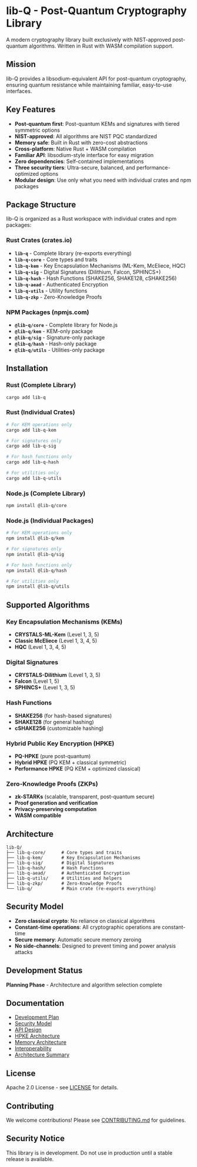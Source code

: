 # lib-Q - Post-Quantum Cryptography Library

A modern cryptography library built exclusively with NIST-approved post-quantum algorithms. Written in Rust with WASM compilation support.

## Mission

lib-Q provides a libsodium-equivalent API for post-quantum cryptography, ensuring quantum resistance while maintaining familiar, easy-to-use interfaces.

## Key Features

- **Post-quantum first**: Post-quantum KEMs and signatures with tiered symmetric options
- **NIST-approved**: All algorithms are NIST PQC standardized
- **Memory safe**: Built in Rust with zero-cost abstractions
- **Cross-platform**: Native Rust + WASM compilation
- **Familiar API**: libsodium-style interface for easy migration
- **Zero dependencies**: Self-contained implementations
- **Three security tiers**: Ultra-secure, balanced, and performance-optimized options
- **Modular design**: Use only what you need with individual crates and npm packages

## Package Structure

lib-Q is organized as a Rust workspace with individual crates and npm packages:

### Rust Crates (crates.io)

- **`lib-q`** - Complete library (re-exports everything)
- **`lib-q-core`** - Core types and traits
- **`lib-q-kem`** - Key Encapsulation Mechanisms (ML-Kem, McEliece, HQC)
- **`lib-q-sig`** - Digital Signatures (Dilithium, Falcon, SPHINCS+)
- **`lib-q-hash`** - Hash Functions (SHAKE256, SHAKE128, cSHAKE256)
- **`lib-q-aead`** - Authenticated Encryption
- **`lib-q-utils`** - Utility functions
- **`lib-q-zkp`** - Zero-Knowledge Proofs

### NPM Packages (npmjs.com)

- **`@lib-q/core`** - Complete library for Node.js
- **`@lib-q/kem`** - KEM-only package
- **`@lib-q/sig`** - Signature-only package
- **`@lib-q/hash`** - Hash-only package
- **`@lib-q/utils`** - Utilities-only package

## Installation

### Rust (Complete Library)
```bash
cargo add lib-q
```

### Rust (Individual Crates)
```bash
# For KEM operations only
cargo add lib-q-kem

# For signatures only
cargo add lib-q-sig

# For hash functions only
cargo add lib-q-hash

# For utilities only
cargo add lib-q-utils
```

### Node.js (Complete Library)
```bash
npm install @lib-q/core
```

### Node.js (Individual Packages)
```bash
# For KEM operations only
npm install @lib-q/kem

# For signatures only
npm install @lib-q/sig

# For hash functions only
npm install @lib-q/hash

# For utilities only
npm install @lib-q/utils
```

## Supported Algorithms

### Key Encapsulation Mechanisms (KEMs)
- **CRYSTALS-ML-Kem** (Level 1, 3, 5)
- **Classic McEliece** (Level 1, 3, 4, 5)
- **HQC** (Level 1, 3, 4, 5)

### Digital Signatures
- **CRYSTALS-Dilithium** (Level 1, 3, 5)
- **Falcon** (Level 1, 5)
- **SPHINCS+** (Level 1, 3, 5)

### Hash Functions
- **SHAKE256** (for hash-based signatures)
- **SHAKE128** (for general hashing)
- **cSHAKE256** (customizable hashing)

### Hybrid Public Key Encryption (HPKE)
- **PQ-HPKE** (pure post-quantum)
- **Hybrid HPKE** (PQ KEM + classical symmetric)
- **Performance HPKE** (PQ KEM + optimized classical)

### Zero-Knowledge Proofs (ZKPs)
- **zk-STARKs** (scalable, transparent, post-quantum secure)
- **Proof generation and verification**
- **Privacy-preserving computation**
- **WASM compatible**

## Architecture

```
lib-Q/
├── lib-q-core/      # Core types and traits
├── lib-q-kem/       # Key Encapsulation Mechanisms
├── lib-q-sig/       # Digital Signatures
├── lib-q-hash/      # Hash Functions
├── lib-q-aead/      # Authenticated Encryption
├── lib-q-utils/     # Utilities and helpers
├── lib-q-zkp/       # Zero-Knowledge Proofs
└── lib-q/           # Main crate (re-exports everything)
```

## Security Model

- **Zero classical crypto**: No reliance on classical algorithms
- **Constant-time operations**: All cryptographic operations are constant-time
- **Secure memory**: Automatic secure memory zeroing
- **No side-channels**: Designed to prevent timing and power analysis attacks

## Development Status

**Planning Phase** - Architecture and algorithm selection complete

## Documentation

- [Development Plan](docs/development-plan.md)
- [Security Model](docs/security.md)
- [API Design](docs/api-design.md)
- [HPKE Architecture](docs/hpke-architecture.md)
- [Memory Architecture](docs/memory-architecture.md)
- [Interoperability](docs/interoperability.md)
- [Architecture Summary](docs/architecture-summary.md)

## License

Apache 2.0 License - see [LICENSE](LICENSE) for details.

## Contributing

We welcome contributions! Please see [CONTRIBUTING.md](CONTRIBUTING.md) for guidelines.

## Security Notice

This library is in development. Do not use in production until a stable release is available.
